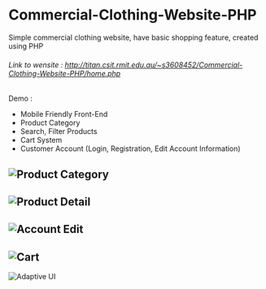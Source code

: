 # Commercial-Clothing-Website-PHP
Simple commercial clothing website, have basic shopping feature, created using PHP

###### Link to wensite : http://titan.csit.rmit.edu.au/~s3608452/Commercial-Clothing-Website-PHP/home.php

Demo :

- Mobile Friendly Front-End
- Product Category
- Search, Filter Products
- Cart System
- Customer Account (Login, Registration, Edit Account Information)

![Product Category](https://github.com/rmit-s3608452-Doan-QuangMinh/Commercial-Clothing-Website-PHP/blob/master/demo-pic/product-category.PNG)
-----
![Product Detail](https://github.com/rmit-s3608452-Doan-QuangMinh/Commercial-Clothing-Website-PHP/blob/master/demo-pic/Detail.PNG)
-----
![Account Edit](https://github.com/rmit-s3608452-Doan-QuangMinh/Commercial-Clothing-Website-PHP/blob/master/demo-pic/account-edit.PNG)
-----
![Cart](https://github.com/rmit-s3608452-Doan-QuangMinh/Commercial-Clothing-Website-PHP/blob/master/demo-pic/Cart.PNG)
-----
![Adaptive UI](https://github.com/rmit-s3608452-Doan-QuangMinh/Commercial-Clothing-Website-PHP/blob/master/demo-pic/adaptive.PNG)